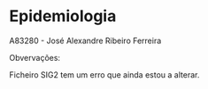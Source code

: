 # Epidemiologia

A83280 - José Alexandre Ribeiro Ferreira

Obvervações:

Ficheiro SIG2 tem um erro que ainda estou a alterar.
